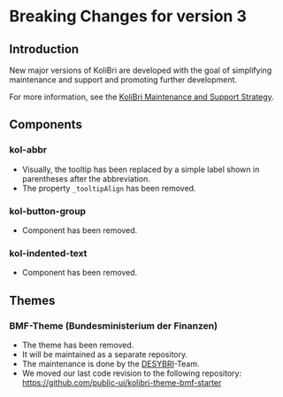 # Breaking Changes for version 3

## Introduction

New major versions of KoliBri are developed with the goal of simplifying maintenance and support and promoting further development.

For more information, see the [KoliBri Maintenance and Support Strategy](https://github.com/public-ui/kolibri/blob/develop/MIGRATION.md).

## Components

### kol-abbr

- Visually, the tooltip has been replaced by a simple label shown in parentheses after the abbreviation.
- The property `_tooltipAlign` has been removed.

### kol-button-group

- Component has been removed.

### kol-indented-text

- Component has been removed.

## Themes

### BMF-Theme (Bundesministerium der Finanzen)

- The theme has been removed.
- It will be maintained as a separate repository.
- The maintenance is done by the [DESYBRI](https://www.itzbund.de/desybri)-Team.
- We moved our last code revision to the following repository: https://github.com/public-ui/kolibri-theme-bmf-starter
